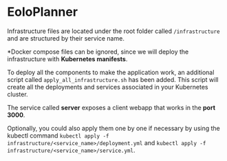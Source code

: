 # EoloPlanner

Infrastructure files are located under the root folder called `/infrastructure` and are structured by their service name.

*Docker compose files can be ignored, since we will deploy the infrastructure with **Kubernetes manifests**.

To deploy all the components to make the application work, an additional script called `apply_all_infrastructure.sh` has been added. This script will create all the deployments and services associated in your Kubernetes cluster.

The service called **server** exposes a client webapp that works in the **port 3000**.

Optionally, you could also apply them one by one if necessary by using the kubectl command `kubectl apply -f infrastructure/<service_name>/deployment.yml` and `kubectl apply -f infrastructure/<service_name>/service.yml`.